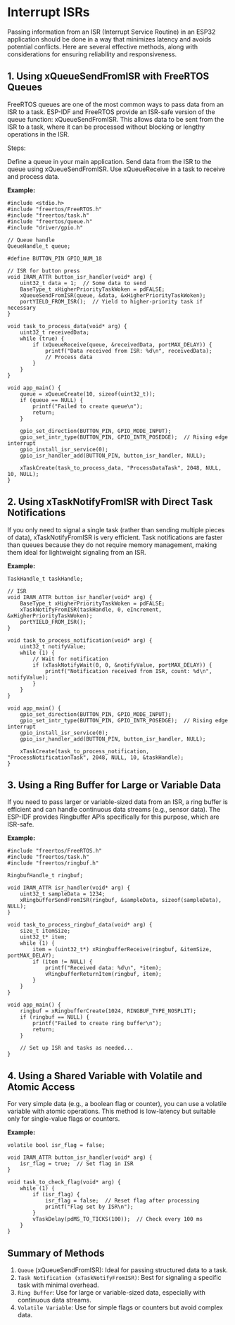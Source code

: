 # Interrupt ISRs
Passing information from an ISR (Interrupt Service Routine) in an ESP32 application should be done in a way that minimizes latency and avoids potential conflicts. Here are several effective methods, along with considerations for ensuring reliability and responsiveness.

## 1. Using xQueueSendFromISR with FreeRTOS Queues
FreeRTOS queues are one of the most common ways to pass data from an ISR to a task. ESP-IDF and FreeRTOS provide an ISR-safe version of the queue function: xQueueSendFromISR. This allows data to be sent from the ISR to a task, where it can be processed without blocking or lengthy operations in the ISR.

Steps:

Define a queue in your main application.
Send data from the ISR to the queue using xQueueSendFromISR.
Use xQueueReceive in a task to receive and process data.

**Example:**

```
#include <stdio.h>
#include "freertos/FreeRTOS.h"
#include "freertos/task.h"
#include "freertos/queue.h"
#include "driver/gpio.h"

// Queue handle
QueueHandle_t queue;

#define BUTTON_PIN GPIO_NUM_18

// ISR for button press
void IRAM_ATTR button_isr_handler(void* arg) {
    uint32_t data = 1;  // Some data to send
    BaseType_t xHigherPriorityTaskWoken = pdFALSE;
    xQueueSendFromISR(queue, &data, &xHigherPriorityTaskWoken);
    portYIELD_FROM_ISR();  // Yield to higher-priority task if necessary
}

void task_to_process_data(void* arg) {
    uint32_t receivedData;
    while (true) {
        if (xQueueReceive(queue, &receivedData, portMAX_DELAY)) {
            printf("Data received from ISR: %d\n", receivedData);
            // Process data
        }
    }
}

void app_main() {
    queue = xQueueCreate(10, sizeof(uint32_t));
    if (queue == NULL) {
        printf("Failed to create queue\n");
        return;
    }

    gpio_set_direction(BUTTON_PIN, GPIO_MODE_INPUT);
    gpio_set_intr_type(BUTTON_PIN, GPIO_INTR_POSEDGE);  // Rising edge interrupt
    gpio_install_isr_service(0);
    gpio_isr_handler_add(BUTTON_PIN, button_isr_handler, NULL);

    xTaskCreate(task_to_process_data, "ProcessDataTask", 2048, NULL, 10, NULL);
}
```

## 2. Using xTaskNotifyFromISR with Direct Task Notifications
If you only need to signal a single task (rather than sending multiple pieces of data), xTaskNotifyFromISR is very efficient. Task notifications are faster than queues because they do not require memory management, making them ideal for lightweight signaling from an ISR.

**Example:**
```
TaskHandle_t taskHandle;

// ISR
void IRAM_ATTR button_isr_handler(void* arg) {
    BaseType_t xHigherPriorityTaskWoken = pdFALSE;
    xTaskNotifyFromISR(taskHandle, 0, eIncrement, &xHigherPriorityTaskWoken);
    portYIELD_FROM_ISR();
}

void task_to_process_notification(void* arg) {
    uint32_t notifyValue;
    while (1) {
        // Wait for notification
        if (xTaskNotifyWait(0, 0, &notifyValue, portMAX_DELAY)) {
            printf("Notification received from ISR, count: %d\n", notifyValue);
        }
    }
}

void app_main() {
    gpio_set_direction(BUTTON_PIN, GPIO_MODE_INPUT);
    gpio_set_intr_type(BUTTON_PIN, GPIO_INTR_POSEDGE);  // Rising edge interrupt
    gpio_install_isr_service(0);
    gpio_isr_handler_add(BUTTON_PIN, button_isr_handler, NULL);

    xTaskCreate(task_to_process_notification, "ProcessNotificationTask", 2048, NULL, 10, &taskHandle);
}
```

## 3. Using a Ring Buffer for Large or Variable Data
If you need to pass larger or variable-sized data from an ISR, a ring buffer is efficient and can handle continuous data streams (e.g., sensor data). The ESP-IDF provides Ringbuffer APIs specifically for this purpose, which are ISR-safe.

**Example:**
```
#include "freertos/FreeRTOS.h"
#include "freertos/task.h"
#include "freertos/ringbuf.h"

RingbufHandle_t ringbuf;

void IRAM_ATTR isr_handler(void* arg) {
    uint32_t sampleData = 1234;
    xRingbufferSendFromISR(ringbuf, &sampleData, sizeof(sampleData), NULL);
}

void task_to_process_ringbuf_data(void* arg) {
    size_t itemSize;
    uint32_t* item;
    while (1) {
        item = (uint32_t*) xRingbufferReceive(ringbuf, &itemSize, portMAX_DELAY);
        if (item != NULL) {
            printf("Received data: %d\n", *item);
            vRingbufferReturnItem(ringbuf, item);
        }
    }
}

void app_main() {
    ringbuf = xRingbufferCreate(1024, RINGBUF_TYPE_NOSPLIT);
    if (ringbuf == NULL) {
        printf("Failed to create ring buffer\n");
        return;
    }

    // Set up ISR and tasks as needed...
}
```

## 4. Using a Shared Variable with Volatile and Atomic Access
For very simple data (e.g., a boolean flag or counter), you can use a volatile variable with atomic operations. This method is low-latency but suitable only for single-value flags or counters.

**Example:**
```
volatile bool isr_flag = false;

void IRAM_ATTR button_isr_handler(void* arg) {
    isr_flag = true;  // Set flag in ISR
}

void task_to_check_flag(void* arg) {
    while (1) {
        if (isr_flag) {
            isr_flag = false;  // Reset flag after processing
            printf("Flag set by ISR\n");
        }
        vTaskDelay(pdMS_TO_TICKS(100));  // Check every 100 ms
    }
}
```

## Summary of Methods
1. `Queue` (xQueueSendFromISR): Ideal for passing structured data to a task.
2. `Task Notification (xTaskNotifyFromISR)`: Best for signaling a specific task with minimal overhead.
3. `Ring Buffer`: Use for large or variable-sized data, especially with continuous data streams.
4. `Volatile Variable`: Use for simple flags or counters but avoid complex data.